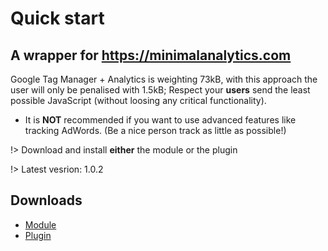 # Quick start

## A wrapper for  https://minimalanalytics.com
Google Tag Manager + Analytics is weighting 73kB, with this approach the user will only be penalised with 1.5kB;
Respect your **users** send the least possible JavaScript (without loosing any critical functionality).
- It is **NOT** recommended if you want to use advanced features like tracking AdWords.
(Be a nice person track as little as possible!)

!> Download and install **either** the module or the plugin

!> Latest vesrion: 1.0.2

## Downloads

 - [Module](/pkgs/mod_perfectgridga_v1.0.2.zip ':ignore')
 - [Plugin](/pkgs/plg_perfectgridga_v1.0.2.zip ':ignore')


